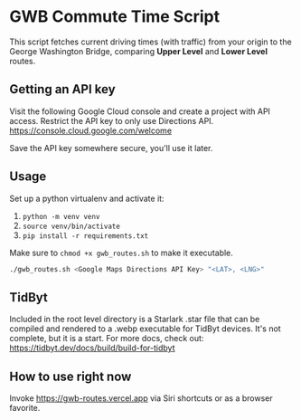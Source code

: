 # GWB Commute Time Script

This script fetches current driving times (with traffic) from your origin to the George Washington Bridge, comparing **Upper Level** and **Lower Level** routes.

## Getting an API key
Visit the following Google Cloud console and create a project with API access. Restrict the API key to only use Directions API.
https://console.cloud.google.com/welcome

Save the API key somewhere secure, you'll use it later.

## Usage

Set up a python virtualenv and activate it:
1. `python -m venv venv`
2. `source venv/bin/activate`
3. `pip install -r requirements.txt`

Make sure to `chmod +x gwb_routes.sh` to make it executable.
```bash
./gwb_routes.sh <Google Maps Directions API Key> "<LAT>, <LNG>"
```


## TidByt
Included in the root level directory is a Starlark .star file that can be compiled and rendered to a .webp executable for TidByt devices.
It's not complete, but it is a start. For more docs, check out: https://tidbyt.dev/docs/build/build-for-tidbyt

## How to use right now
Invoke https://gwb-routes.vercel.app via Siri shortcuts or as a browser favorite.

